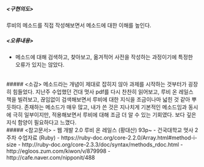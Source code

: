 ##### <구현의도>
루비의 메소드를 직접 작성해보면서 메소드에 대한 이해를 높인다.
<br>
##### <오류내용>
- 메소드에 대해 검색하고, 찾아보고, 옮겨적어 사전을 작성하는 과정이기에 특정한 오류가 있지는 않았다.
<br>
##### <소감>
메소드라는 개념이 제대로 잡히지 않아 과제를 시작하는 것부터가 굉장히 힘들었다.
지난주 수업했던 건대 멋사 pdf를 다시 찬찬히 읽어보고, 루비 온 레일스 책을 빌려보고, 끊임없이 검색해보면서 루비에 대한 지식을 조금이나마 넓힌 것 같아 뿌듯하다.
존재하는 메소드가 매우 많고, 내가 쓴 것은 지나치게 기본적인 메소드임과 동시에 극히 일부이지만, 적용해보면서 루비에 대해 조금 더 알 수 있는 기회였다.
보다 깊은 지식 함양이 필요하다고 느꼈다. 
<br>
##### <참고문서>
- 웹 개발 2.0 루비 온 레일스 (황대산) 93p~
- 건국대학교 멋사 2주차 수업자료 (Ruby)
- https://ruby-doc.org/core-2.2.0/Array.html#method-i-size
- http://ruby-doc.org/core-2.3.3/doc/syntax/methods_rdoc.html
- http://egloos.zum.com/kiwon/v/879998
- http://cafe.naver.com/nipponit/488